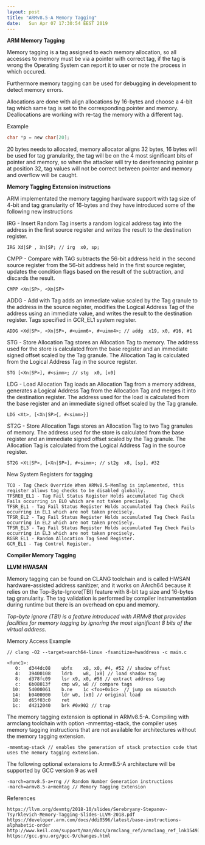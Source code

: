```yaml
---
layout: post
title: "ARMv8.5-A Memory Tagging"
date:	Sun Apr 07 17:30:54 EEST 2019
---
```


**ARM Memory Tagging**

Memory tagging is a tag assigned to each memory allocation, so all accesses to memory must be via a pointer with correct tag, if the tag is wrong the Operating System can report it to user or note the process in which occured.

Furthermore memory tagging can be used for debugging in development to detect memory errors.

Allocations are done with align allocations by 16-bytes and choose a 4-bit tag which same tag is set to the corresponding pointer and memory. Deallocations are working with re-tag the memory with a different tag.

Example

```c
char *p = new char[20];
```

20 bytes needs to allocated, memory allocator aligns 32 bytes, 16 bytes will be used for tag granularity, the tag will be on the 4 most significant bits of pointer and memory, so when the attacker will try to dereferencing pointer p at position 32, tag values will not be correct between pointer and memory and overflow will be caught.

**Memory Tagging Extension instructions**

ARM implementated the memory tagging hardware support with tag size of 4-bit and tag granularity of 16-bytes and they have introduced some of the following new instructions

IRG - Insert Random Tag inserts a random logical address tag into the address in the first source register and writes the result to the destination register.

    IRG Xd|SP , Xn|SP; // irg  x0, sp;

CMPP - Compare with TAG subtracts the 56-bit address held in the second source register from the 56-bit address held in the first source register, updates the condition flags based on the result of the subtraction, and discards the result.

	CMPP <Xn|SP>, <Xm|SP> 

ADDG - Add with Tag adds an immediate value scaled by the Tag granule to the address in the source register, modifies the Logical Address Tag of the address using an immediate value, and writes the result to the destination register. Tags specified in GCR_EL1 system register.

	ADDG <Xd|SP>, <Xn|SP>, #<uimm6>, #<uimm4>; // addg  x19, x0, #16, #1

STG - Store Allocation Tag stores an Allocation Tag to memory. The address used for the store is calculated from the base register and an immediate signed offset scaled by the Tag granule. The Allocation Tag is calculated from the Logical Address Tag in the source register.

	STG [<Xn|SP>], #<simm>; // stg  x0, [x0]

LDG - Load Allocation Tag loads an Allocation Tag from a memory address, generates a Logical Address Tag from the Allocation Tag and merges it into the destination register. The address used for the load is calculated from the base register and an immediate signed offset scaled by the Tag granule.

	LDG <Xt>, [<Xn|SP>{, #<simm>}]


ST2G - Store Allocation Tags stores an Allocation Tag to two Tag granules of memory. The address used for the store is calculated from the base register and an immediate signed offset scaled by the Tag granule. The Allocation Tag is calculated from the Logical Address Tag in the source register.

	ST2G <Xt|SP>, [<Xn|SP>], #<simm>; // st2g  x8, [sp], #32


New System Registers for tagging

	TCO - Tag Check Override When ARMv8.5-MemTag is implemented, this register allows tag checks to be disabled globally.
	TFSRE0_EL1 - Tag Fail Status Register Holds accumulated Tag Check Fails occurring in EL0 which are not taken precisely.
	TFSR_EL1 - Tag Fail Status Register Holds accumulated Tag Check Fails occurring in EL1 which are not taken precisely.
	TFSR_EL2 - Tag Fail Status Register Holds accumulated Tag Check Fails occurring in EL2 which are not taken precisely.
	TFSR_EL3 - Tag Fail Status Register Holds accumulated Tag Check Fails occurring in EL3 which are not taken precisely.
	RGSR_EL1 - Random Allocation Tag Seed Register.
	GCR_EL1 - Tag Control Register.


**Compiler Memory Tagging**

**LLVM HWASAN**

Memory tagging can be found on CLANG toolchain and is called HWSAN hardware-assisted address sanitizer, and it works on AArch64 because it relies on the Top-Byte-Ignore(TBI) feature with 8-bit tag size and 16-bytes tag granularity. The tag validation is performed by compiler instrumentation during runtime but there is an overhead on cpu and memory.

*Top-byte ignore (TBI) is a feature introduced with ARMv8 that provides facilities for memory tagging by ignoring the most significant 8 bits of the virtual address.*

Memory Access Example

```
// clang -O2 --target=aarch64-linux -fsanitize=hwaddress -c main.c
	
<func1>:
   0:	d344dc08	ubfx	x8, x0, #4, #52 // shadow offset
   4:	39400108	ldrb	w8, [x8] // load shadow tag
   8:	d378fc09	lsr	x9, x0, #56 // extract address tag
   c:	6b08013f	cmp	w9, w8 // compare tags
  10:	54000061	b.ne	1c <foo+0x1c>  // jump on mismatch
  14:	b9400000	ldr	w0, [x0] // original load
  18:	d65f03c0	ret
  1c:	d4212040	brk	#0x902 // trap
```

The memory tagging extension is optional in ARMv8.5-A. Compiling with armclang toolchain with option -mmemtag-stack, the compiler uses memory tagging instructions that are not available for architectures without the memory tagging extension.

	-mmemtag-stack // enables the generation of stack protection code that uses the memory tagging extension.

The following optional extensions to Armv8.5-A architecture will be supported by GCC version 9 as well

	-march=armv8.5-a+rng // Random Number Generation instructions
    -march=armv8.5-a+memtag // Memory Tagging Extension

References

	https://llvm.org/devmtg/2018-10/slides/Serebryany-Stepanov-Tsyrklevich-Memory-Tagging-Slides-LLVM-2018.pdf
	https://developer.arm.com/docs/ddi0596/latest/base-instructions-alphabetic-order
	http://www.keil.com/support/man/docs/armclang_ref/armclang_ref_lnk1549304794624.htm
	https://gcc.gnu.org/gcc-9/changes.html
